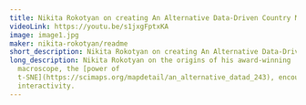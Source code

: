 ```yaml
---
title: Nikita Rokotyan on creating An Alternative Data-Driven Country Map
videoLink: https://youtu.be/s1jxgFptxKA
image: image1.jpg
maker: nikita-rokotyan/readme
short_description: Nikita Rokotyan on creating An Alternative Data-Driven Country Map
long_description: Nikita Rokotyan on the origins of his award-winning
  macroscope, the [power of
  t-SNE](https://scimaps.org/mapdetail/an_alternative_datad_243), encouraging
  interactivity.
---
```


